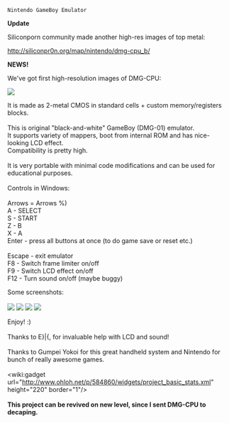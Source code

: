 `Nintendo GameBoy Emulator`

**Update**

Siliconporn community made another high-res images of top metal:

http://siliconpr0n.org/map/nintendo/dmg-cpu_b/

**NEWS!**

We've got first high-resolution images of DMG-CPU:

<img src='http://psxdev.ru//images/wys/TS_01_12_17_25_17.jpg'>

It is made as 2-metal CMOS in standard cells + custom memory/registers blocks.<br>
<br>
This is original "black-and-white" GameBoy (DMG-01) emulator.<br>
It supports variety of mappers, boot from internal ROM and has nice-looking LCD effect.<br>
Compatibility is pretty high.<br>
<br>
It is very portable with minimal code modifications and can be used for educational purposes.<br>
<br>
Controls in Windows:<br>
<br>
Arrows = Arrows %)<br>
A - SELECT<br>
S - START<br>
Z - B<br>
X - A<br>
Enter - press all buttons at once (to do game save or reset etc.)<br>
<br>
Escape - exit emulator<br>
F8 - Switch frame limiter on/off<br>
F9 - Switch LCD effect on/off<br>
F12 - Turn sound on/off (maybe buggy)<br>

Some screenshots:<br>
<br>
<img src='http://ogamespec.com/imgstore/whc4e0b23f6744b0.jpg'>
<img src='http://ogamespec.com/imgstore/whc4e0b23fd946e8.jpg'>
<img src='http://ogamespec.com/imgstore/whc4e0b23ac916b8.jpg'>
<img src='http://ogamespec.com/imgstore/whc4e0b23a683fc0.jpg'>

Enjoy! :)<br>
<br>
Thanks to E}|{, for invaluable help with LCD and sound!<br>
<br>
Thanks to Gumpei Yokoi for this great handheld system and Nintendo for bunch of really awesome games.<br>
<br>
<wiki:gadget url="http://www.ohloh.net/p/584860/widgets/project_basic_stats.xml" height="220" border="1"/><br>
<br>
<b>This project can be revived on new level, since I sent DMG-CPU to decaping.</b>
